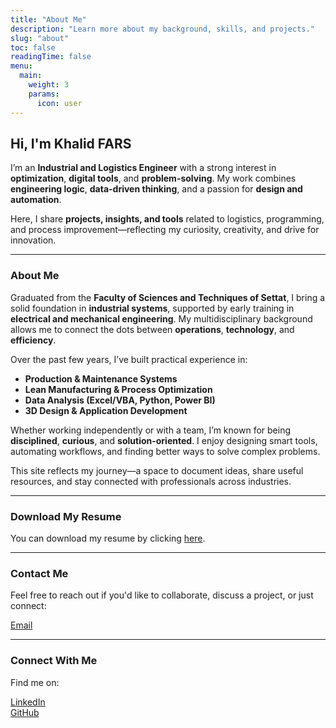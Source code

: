 ```yaml
---
title: "About Me"
description: "Learn more about my background, skills, and projects."
slug: "about"
toc: false
readingTime: false
menu:
  main:
    weight: 3
    params:
      icon: user
---
```


## Hi, I'm Khalid FARS

I’m an **Industrial and Logistics Engineer** with a strong interest in **optimization**, **digital tools**, and **problem-solving**. My work combines **engineering logic**, **data-driven thinking**, and a passion for **design and automation**.

Here, I share **projects, insights, and tools** related to logistics, programming, and process improvement—reflecting my curiosity, creativity, and drive for innovation.

---

### **About Me**

Graduated from the **Faculty of Sciences and Techniques of Settat**, I bring a solid foundation in **industrial systems**, supported by early training in **electrical and mechanical engineering**. My multidisciplinary background allows me to connect the dots between **operations**, **technology**, and **efficiency**.

Over the past few years, I’ve built practical experience in:

- **Production & Maintenance Systems**
- **Lean Manufacturing & Process Optimization**
- **Data Analysis (Excel/VBA, Python, Power BI)**
- **3D Design & Application Development**

Whether working independently or with a team, I’m known for being **disciplined**, **curious**, and **solution-oriented**. I enjoy designing smart tools, automating workflows, and finding better ways to solve complex problems.

This site reflects my journey—a space to document ideas, share useful resources, and stay connected with professionals across industries.

---

### **Download My Resume**

You can download my resume by clicking [here](/resume/CV_KhalidFARS.pdf).

---

### **Contact Me**

Feel free to reach out if you'd like to collaborate, discuss a project, or just connect:

[Email](mailto:farskhalid02@gmail.com)

---

### **Connect With Me**

Find me on:

[LinkedIn](https://www.linkedin.com/in/khalidfars)  
[GitHub](https://github.com/khalidfars)
